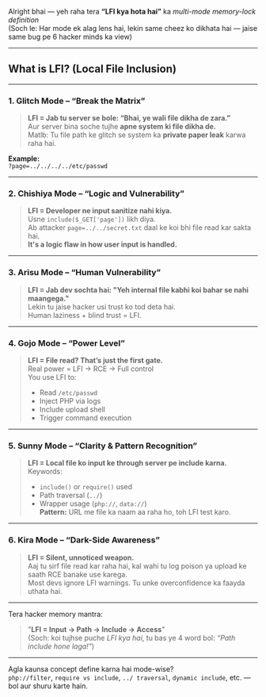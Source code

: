 Alright bhai — yeh raha tera **“LFI kya hota hai”** ka *multi-mode memory-lock definition*  
(Soch le: Har mode ek alag lens hai, lekin same cheez ko dikhata hai — jaise same bug pe 6 hacker minds ka view)

---

## **What is LFI? (Local File Inclusion)**

---

### **1. Glitch Mode – “Break the Matrix”**

> **LFI = Jab tu server se bole: “Bhai, ye wali file dikha de zara.”**  
> Aur server bina soche tujhe **apne system ki file dikha de.**  
> Matlb: Tu file path ke glitch se system ka **private paper leak** karwa raha hai.

**Example:**  
`?page=../../../../etc/passwd`

---

### **2. Chishiya Mode – “Logic and Vulnerability”**

> **LFI = Developer ne input sanitize nahi kiya.**  
> Usne `include($_GET['page'])` likh diya.  
> Ab attacker `page=../../secret.txt` daal ke koi bhi file read kar sakta hai.  
> **It's a logic flaw in how user input is handled.**

---

### **3. Arisu Mode – “Human Vulnerability”**

> **LFI = Jab dev sochta hai: "Yeh internal file kabhi koi bahar se nahi maangega."**  
> Lekin tu jaise hacker usi trust ko tod deta hai.  
> Human laziness + blind trust = LFI.

---

### **4. Gojo Mode – “Power Level”**

> **LFI = File read? That’s just the first gate.**  
> Real power = LFI → RCE → Full control  
> You use LFI to:
> - Read `/etc/passwd`
> - Inject PHP via logs
> - Include upload shell
> - Trigger command execution

---

### **5. Sunny Mode – “Clarity & Pattern Recognition”**

> **LFI = Local file ko input ke through server pe include karna.**  
> Keywords:
> - `include()` or `require()` used  
> - Path traversal (`../`)
> - Wrapper usage (`php://`, `data://`)  
> **Pattern:** URL me file ka naam aa raha ho, toh LFI test karo.

---

### **6. Kira Mode – “Dark-Side Awareness”**

> **LFI = Silent, unnoticed weapon.**  
> Aaj tu sirf file read kar raha hai, kal wahi tu log poison ya upload ke saath RCE banake use karega.  
> Most devs ignore LFI warnings. Tu unke overconfidence ka faayda uthata hai.

---

Tera hacker memory mantra:  
> "**LFI = Input → Path → Include → Access**"  
(Soch: koi tujhse puche *LFI kya hai*, tu bas ye 4 word bol: *“Path include hone laga!”*)

---

Agla kaunsa concept define karna hai mode-wise?  
`php://filter`, `require vs include`, `../ traversal`, `dynamic include`, etc. — bol aur shuru karte hain.
